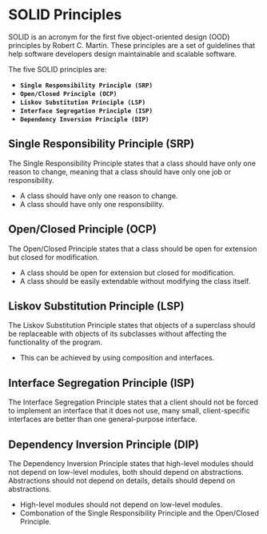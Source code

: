 # SOLID Principles
SOLID is an acronym for the first five object-oriented design (OOD) principles by Robert C. Martin. These principles are a set of guidelines that help software developers design maintainable and scalable software.

The five SOLID principles are:
- **`Single Responsibility Principle (SRP)`**
- **`Open/Closed Principle (OCP)`**
- **`Liskov Substitution Principle (LSP)`**
- **`Interface Segregation Principle (ISP)`**
- **`Dependency Inversion Principle (DIP)`**

## Single Responsibility Principle (SRP)
The Single Responsibility Principle states that a class should have only one reason to change, meaning that a class should have only one job or responsibility.
- A class should have only one reason to change.
- A class should have only one responsibility.

## Open/Closed Principle (OCP)
The Open/Closed Principle states that a class should be open for extension but closed for modification.
- A class should be open for extension but closed for modification.
- A class should be easily extendable without modifying the class itself.

## Liskov Substitution Principle (LSP)
The Liskov Substitution Principle states that objects of a superclass should be replaceable with objects of its subclasses without affecting the functionality of the program.
- This can be achieved by using composition and interfaces.

## Interface Segregation Principle (ISP)
The Interface Segregation Principle states that a client should not be forced to implement an interface that it does not use, many small, client-specific interfaces are better than one general-purpose interface.

## Dependency Inversion Principle (DIP)

The Dependency Inversion Principle states that high-level modules should not depend on low-level modules, both should depend on abstractions. Abstractions should not depend on details, details should depend on abstractions.

- High-level modules should not depend on low-level modules.
- Combonation of the Single Responsibility Principle and the Open/Closed Principle.
